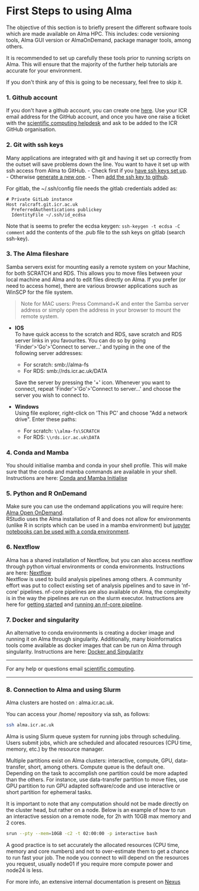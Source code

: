 # First Steps to using Alma

The objective of this section is to briefly present the different software tools which are made available on Alma HPC.
This includes: code versioning tools, Alma GUI version or AlmaOnDemand, package manager tools, among others.

It is recommended to set up carefully these tools prior to running scripts on Alma. 
This will ensure that the majority of the further help tutorials are accurate for your environment.

If you don't think any of this is going to be necessary, feel free to skip it.  

### 1. **Github account**  
If you don't have a github account, you can create one [here](https://docs.github.com/en/get-started/onboarding/getting-started-with-your-github-account). 
Use your ICR email address for the GitHub account, and once you have one raise a ticket with the 
[scientific computing helpdesk](mailto:schelpdesk@icr.ac.uk) and ask to be added to the ICR GitHub organisation.


### 2. **Git with ssh keys**  
Many applications are integrated with git and having it set up correctly from the outset will save problems down the line. 
You want to have it set up with ssh access from Alma to GitHub. 
    - Check first if you [have ssh keys set up](https://docs.github.com/en/authentication/connecting-to-github-with-ssh/checking-for-existing-ssh-keys).  
    - Otherwise [generate a new one](https://docs.github.com/en/authentication/connecting-to-github-with-ssh/generating-a-new-ssh-key-and-adding-it-to-the-ssh-agent#generating-a-new-ssh-key).
    - Then [add the ssh key to github](https://docs.github.com/en/authentication/connecting-to-github-with-ssh/adding-a-new-ssh-key-to-your-github-account).

For gitlab, the ~/.ssh/config file needs the gitlab credentials added as:
```
# Private GitLab instance
Host ralcraft.git.icr.ac.uk
  PreferredAuthentications publickey
  IdentityFile ~/.ssh/id_ecdsa
```
Note that is seems to prefer the ecdsa keygen: `ssh-keygen -t ecdsa -C comment` add the contents of the .pub file to the ssh keys on gitlab (search ssh-key).  

### 3. **The Alma fileshare**  
Samba servers exist for mounting easily a remote system on your Machine, for both SCRATCH and RDS.
This allows you to move files between your local machine and Alma and to edit files directly on Alma. If you prefer (or need to access home), there are various browser applications such as WinSCP for the file system.

> Note for MAC users: Press Command+K and enter the Samba server address or simply open the address in your browser to mount the remote system.  

- **IOS**  
To have quick access to the scratch and RDS, save scratch and RDS server links in you favourites. You can do so by going 'Finder'>'Go'>'Connect to server...' and typing in the one of the following server addresses:
  - For scratch: smb://alma-fs
  - For RDS: smb://rds.icr.ac.uk/DATA

  Save the server by pressing the '+' icon. Whenever you want to connect, repeat 'Finder'>'Go'>'Connect to server...' and choose the server you wish to connect to.

- **Windows**  
Using file explorer, right-click on 'This PC' and choose "Add a network drive". Enter these paths:  
  - For scratch:  `\\alma-fs\SCRATCH`  
  - For RDS: `\\rds.icr.ac.uk\DATA`  

### 4. **Conda and Mamba**  
You should initialise mamba and conda in your shell profile. This will make sure that the conda and mamba commands are available in your shell.  
Instructions are here: [Conda and Mamba Initialise](conda/mamba-first.md)

### 5. **Python and R OnDemand**  
Make sure you can use the ondemand applications you will require here: [Alma Open OnDemand](https://alma-ondemand.icr.ac.uk).  
RStudio uses the Alma installation of R and does not allow for environments (unlike R in scripts which can be used in a mamba environment) 
but [jupyter notebooks can be used with a conda environment](conda/python-ondemand.md).  

### 6. **Nextflow**  
Alma has a shared installation of Nextflow, but you can also access nextflow through python virtual environments or conda environments.
Instructions are here: [Nextflow](workflows/nextflow-envs.md)  
Nextflow is used to build analysis pipelines among others. A community effort was put to collect existing set of analysis pipelines and to save in 'nf-core' pipelines.
nf-core pipelines are also available on Alma, the complexity is in the way the pipelines are run on the slurm executor.
Instructions are here for [getting started](workflows/nf-core-1.md) and [running an nf-core pipeline](workflows/nf-core-2.md).

### 7. **Docker and singularity**  
An alternative to conda environments is creating a docker image and running it on Alma through singularity. 
Additionally, many bioinformatics tools come available as docker images that can be run on Alma through singularity.
Instructions are here: [Docker and Singularity](workflows/containers.md)

---  

For any help or questions email [scientific computing](mailto:schelpdesk@icr.ac.uk).

---  

### 8. **Connection to Alma and using Slurm**
Alma clusters are hosted on : alma.icr.ac.uk.

You can access your /home/ repository via ssh, as follows:
```bash
ssh alma.icr.ac.uk
```
Alma is using Slurm queue system for running jobs through scheduling. 
Users submit jobs, which are scheduled and allocated resources (CPU time, memory, etc.) by the resource manager.

Multiple partitions exist on Alma clusters: interactive, compute, GPU, data-transfer, short, among others.
Compute queue is the default one. Depending on the task to accomplish one partition could be more adapted than the others. For instance, use data-transfer partition to move files, use GPU partition to run GPU adapted software/code and use interactive or short partition for ephemeral tasks.

It is important to note that any computation should not be made directly on the cluster head, but rather on a node.
Below is an example of how to run an interactive session on a remote node, for 2h with 10GB max memory and 2 cores.
```bash
srun --pty --mem=10GB -c2 -t 02:00:00 -p interactive bash
```
A good practice is to set accurately the allocated resources (CPU time, memory and core numbers) and not to over-estimate them to get a chance to run fast your job. The node you connect to will depend on the resources you request, usually node01 if you require more compute power and node24 is less. 


For more info,  an extensive internal documentation is present on [Nexus](https://nexus.icr.ac.uk/strategic-initiatives/sc/hpc/Pages/New-Users-Guide.aspx)
